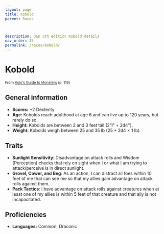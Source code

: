 ```yaml
---
layout: page
title: Kobold
parent: Races



description: D&D 5th edition Kobold details
nav_order: 35
permalink: /races/kobold/
---
```


# Kobold

<small>From <a target="_blank" href="https://dnd.wizards.com/products/tabletop-games/rpg-products/volos-guide-to-monsters">Volo's Guide to Monsters</a> (p. 119)</small>

## General information

- **Scores:** +2 Dexterity
- **Age:** Kobolds reach adulthood at age 6 and can live up to 120 years, but rarely do so.
- **Height:** Kobolds are between 2 and 3 feet tall (2'1" + 2d4").
- **Weight:** Kobolds weigh between 25 and 35 lb (25 + 2d4 × 1 lb).

## Traits

- **Sunlight Sensitivity**: Disadvantage on attack rolls and Wisdom (Perception) checks that rely on sight when I or what I am trying to attack/perceive is in direct sunlight.
- **Grovel, Cower, and Beg**: As an action, I can distract all foes within 10 feet of me that can see me so that my allies gain advantage on attack rolls against them.
- **Pack Tactics**: I have advantage on attack rolls against creatures when at least one of my allies is within 5 feet of that creature and that ally is not incapacitated.

## Proficiencies

- **Languages:** Common, Draconic